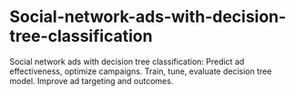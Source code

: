 # Social-network-ads-with-decision-tree-classification
Social network ads with decision tree classification: Predict ad effectiveness, optimize campaigns. Train, tune, evaluate decision tree model. Improve ad targeting and outcomes.
